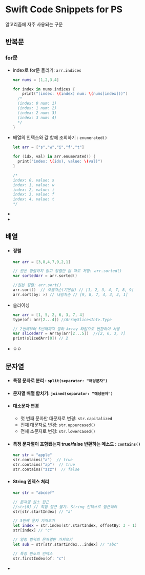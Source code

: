 # Swift Code Snippets for PS

알고리즘에 자주 사용되는 구문

## 반복문

### for문

- index로 for문 돌리기: `arr.indices`

  ```swift
  var nums = [1,2,3,4]
  
  for index in nums.indices {
      print("(index: \(index) num: \(nums[index]))")    
    /* 
    (index: 0 num: 1) 
    (index: 1 num: 2)
    (index: 2 num: 3) 
    (index: 3 num: 4) 
    */
  }
  ```

- 배열의 인덱스와 값 함께 조회하기 : `enumerated()`

  ```swift
  let arr = ["s","w","i","f","t"]
  
  for (idx, val) in arr.enumerated() {
    print("index: \(idx), value: \(val)")
  }
  
  /*
  index: 0, value: s
  index: 1, value: w
  index: 2, value: i
  index: 3, value: f
  index: 4, value: t
  */
  ```

- 
- 

## 배열

- #### 정렬

  ```swift
  var arr = [3,8,4,7,9,2,1]
  
  // 원본 정렬하지 않고 정렬한 값 따로 저장: arr.sorted()
  var sortedArr = arr.sorted()
  
  //원본 정렬: arr.sort()
  arr.sort()  // 오름차순(기본값) // [1, 2, 3, 4, 7, 8, 9]
  arr.sort(by: >) // 내림차순 // [9, 8, 7, 4, 3, 2, 1]
  ```

- 슬라이싱

  ```swift
  var arr = [1, 5, 2, 6, 3, 7, 4]
  type(of: arr[2...4]) //ArraySlice<Int>.Type
  
  // 2번째부터 5번째까지 잘라 Array 타입으로 변환하여 사용
  var slicedArr = Array(arr[2...5])  //[2, 6, 3, 7]
  print(slicedArr[0]) // 2
  ```

  

- ㅇㅇ

## 문자열

- #### 특정 문자로 분리 : `split(separator: "해당문자")`

- #### 문자열 배열 합치기: `joined(separator: "해당문자")`

- #### 대소문자 변경

  - 첫 번째 문자만 대문자로 변경: `str.capitalized`
  - 전체 대문자로 변경: `str.uppercased()`
  - 전체 소문자로 변경: `str.lowercased()`

- #### 특정 문자열이 포함됐는지 true/false 반환하는 메소드 : `contains()`

  ```swift
  var str = "apple"
  str.contains("a")  // true
  str.contains("ap")  // true
  str.contains("zzz")  // false
  ```

- #### String 인덱스 처리

  ```swift
  var str = "abcdef"
  
  // 문자열 원소 접근
  //str[0] // 직접 접근 불가. String 인덱스로 접근해야
  str[str.startIndex] // "a"
  
  // 3번째 문자 가져오기
  let index = str.index(str.startIndex, offsetBy: 3 - 1)
  str[index] // "c"
  
  // 일정 범위의 문자열만 가져오기
  let sub = str[str.startIndex...index] // "abc"
  
  // 특정 원소의 인덱스
  str.firstIndex(of: "c")
  ```

  

- 